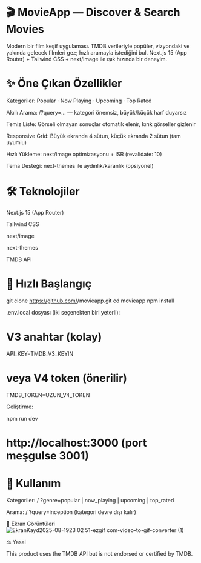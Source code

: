 # 🎬 MovieApp — Discover & Search Movies

Modern bir film keşif uygulaması. TMDB verileriyle popüler, vizyondaki ve yakında gelecek filmleri gez; hızlı aramayla istediğini bul. Next.js 15 (App Router) + Tailwind CSS + next/image ile ışık hızında bir deneyim.

# ✨ Öne Çıkan Özellikler

Kategoriler: Popular · Now Playing · Upcoming · Top Rated

Akıllı Arama: /?query=... — kategori önemsiz, büyük/küçük harf duyarsız

Temiz Liste: Görseli olmayan sonuçlar otomatik elenir, kırık görseller gizlenir

Responsive Grid: Büyük ekranda 4 sütun, küçük ekranda 2 sütun (tam uyumlu)

Hızlı Yükleme: next/image optimizasyonu + ISR (revalidate: 10)

Tema Desteği: next-themes ile aydınlık/karanlık (opsiyonel)

# 🛠 Teknolojiler

Next.js 15 (App Router)

Tailwind CSS

next/image

next-themes

TMDB API

# 🚀 Hızlı Başlangıç

git clone https://github.com/<kullanici-adin>/movieapp.git
cd movieapp
npm install

.env.local dosyası (iki seçenekten biri yeterli):

# V3 anahtar (kolay)

API_KEY=TMDB_V3_KEYIN

# veya V4 token (önerilir)

TMDB_TOKEN=UZUN_V4_TOKEN

Geliştirme:

npm run dev

# http://localhost:3000 (port meşgulse 3001)

# 🧭 Kullanım

Kategoriler: / ?genre=popular | now_playing | upcoming | top_rated

Arama: / ?query=inception (kategori devre dışı kalır)

📸 Ekran Görüntüleri
![EkranKayd2025-08-1923 02 51-ezgif com-video-to-gif-converter (1)](https://github.com/user-attachments/assets/9dc8b525-59a8-48dc-9f7b-9b5e21ce2327)



⚖️ Yasal

This product uses the TMDB API but is not endorsed or certified by TMDB.
